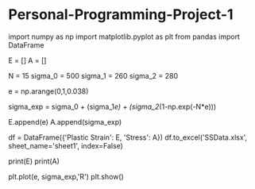 # Personal-Programming-Project-1
import numpy as np
import matplotlib.pyplot as plt
from pandas import DataFrame

E = []
A = []

N = 15
sigma_0 = 500
sigma_1 = 260
sigma_2 = 280

e = np.arange(0,1,0.038)
    
sigma_exp = sigma_0 + (sigma_1*e) + (sigma_2*(1-np.exp(-N*e)))

E.append(e)
A.append(sigma_exp)

df = DataFrame({'Plastic Strain': E, 'Stress': A})
df.to_excel('SSData.xlsx', sheet_name='sheet1', index=False)

print(E)
print(A)

plt.plot(e, sigma_exp,'R')
plt.show()
